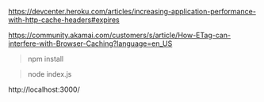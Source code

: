 https://devcenter.heroku.com/articles/increasing-application-performance-with-http-cache-headers#expires

https://community.akamai.com/customers/s/article/How-ETag-can-interfere-with-Browser-Caching?language=en_US

> npm install

> node index.js

http://localhost:3000/